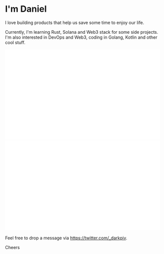 # I'm Daniel
I love building products that help us save some time to enjoy our life.

Currently, I'm learning Rust, Solana and Web3 stack for some side projects. I'm also interested in DevOps and Web3, coding in Golang, Kotlin and other cool stuff.

![](https://github.com/darkpiv/github-stats/blob/master/generated/overview.svg)
![](https://github.com/darkpiv/github-stats/blob/master/generated/languages.svg)

Feel free to drop a message via https://twitter.com/_darkpiv.

Cheers

